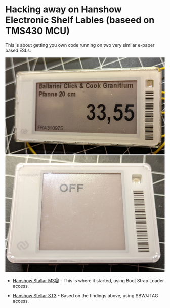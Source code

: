 # Hacking away on Hanshow Electronic Shelf Lables (baseed on TMS430 MCU)

This is about getting you own code running on two very similar e-paper based ESLs:

![M3](pics/front.jpg)
![ST3](pics/st3-front.jpg)

- [Hanshow Stallar M3@](Readme-M3.md) - This is where it started, using Boot Strap Loader access.

- [Hanshow Stellar ST3](Readme-ST3.md) - Based on the findings above, using SBW/JTAG access.

